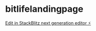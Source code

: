 # bitlifelandingpage

[Edit in StackBlitz next generation editor ⚡️](https://stackblitz.com/~/github.com/vibhupuri/bitlifelandingpage)